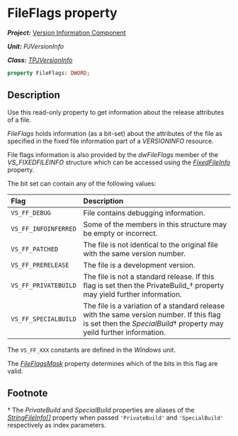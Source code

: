 # FileFlags property

***Project:*** [Version Information Component](../API.md)

***Unit:*** _PJVersionInfo_

***Class:*** [_TPJVersionInfo_](./TPJVersionInfo.md)

```pascal
property FileFlags: DWORD;
```

## Description

Use this read-only property to get information about the release attributes of a file.

_FileFlags_ holds information (as a bit-set) about the attributes of the file as specified in the fixed file information part of a _VERSIONINFO_ resource.

File flags information is also provided by the _dwFileFlags_ member of the _VS_FIXEDFILEINFO_ structure which can be accessed using the [_FixedFileInfo_](./TPJVersionInfo-FixedFileInfo.md) property.

The bit set can contain any of the following values:

| Flag                 | Description |
|:---------------------|:------------|
| `VS_FF_DEBUG`        | File contains debugging information. |
| `VS_FF_INFOINFERRED` | Some of the members in this structure may be empty or incorrect. |
| `VS_FF_PATCHED`      | The file is not identical to the original file with the same version number. |
| `VS_FF_PRERELEASE`   | The file is a development version. |
| `VS_FF_PRIVATEBUILD` | The file is not a standard release. If this flag is set then the PrivateBuild_† property may yield further information. |
|`VS_FF_SPECIALBUILD`  | The file is a variation of a standard release with the same version number. If this flag is set then the _SpecialBuild_† property may yeild further information. |

The `VS_FF_XXX` constants are defined in the _Windows_ unit.

The [_FileFlagsMask_](./TPJVersionInfo-FileFlagsMask.md) property determines which of the bits in this flag are valid.

## Footnote

† The _PrivateBuild_ and _SpecialBuild_ properties are aliases of the [_StringFileInfo[]_](./TPJVersionInfo-StringFileInfo.md) property when passed `'PrivateBuild'` and `'SpecialBuild'` respectively as index parameters.
